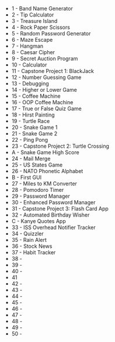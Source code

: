 - 1 - Band Name Generator 
- 2 - Tip Calculator
- 3 - Treasure Island
- 4 - Rock Paper Scissors
- 5 - Random Password Generator
- 6 - Maze Escape
- 7 - Hangman
- 8 - Caesar Cipher
- 9 - Secret Auction Program
- 10 - Calculator
- 11 - Capstone Project 1: BlackJack
- 12 - Number Guessing Game
- 13 - Debugging
- 14 - Higher or Lower Game
- 15 - Coffee Machine
- 16 - OOP Coffee Machine
- 17 - True or False Quiz Game
- 18 - Hirst Painting
- 19 - Turtle Race 
- 20 - Snake Game 1
- 21 - Snake Game 2
- 22 - Ping Pong
- 23 - Capstone Project 2: Turtle Crossing
- A - Snake Game High Score
- 24 - Mail Merge
- 25 - US States Game
- 26 - NATO Phonetic Alphabet
- B - First GUI 
- 27 - Miles to KM Converter
- 28 - Pomodoro Timer
- 29 - Password Manager
- 30 - Enhanced Password Manager
- 31 - Capstone Project 3: Flash Card App
- 32 - Automated Birthday Wisher
- C - Kanye Quotes App
- 33 - ISS Overhead Notifier Tracker
- 34 - Quizzler
- 35 - Rain Alert
- 36 - Stock News
- 37 - Habit Tracker
- 38 - 
- 39 - 
- 40 -
- 41 
- 42 -
- 43 -
- 44 -
- 45 -
- 46 -
- 47 -
- 48 -
- 49 -
- 50 -
